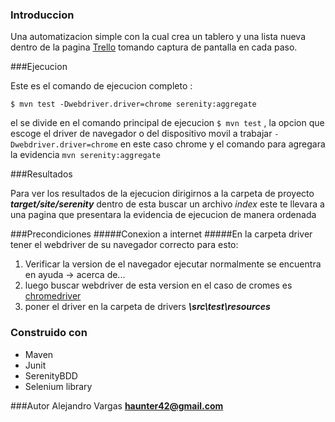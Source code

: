 ### Introduccion

Una automatizacion simple con la cual crea un tablero y una lista nueva dentro de la pagina [Trello](https://trello.com) tomando captura de pantalla en cada paso.

###Ejecucion

Este es el comando de ejecucion completo :

`$ mvn test -Dwebdriver.driver=chrome serenity:aggregate`

el se divide en el comando principal de ejecucion `$ mvn test` , la opcion que escoge el driver de navegador o del dispositivo movil a trabajar  `-Dwebdriver.driver=chrome` en este caso chrome y el comando para agregara la evidencia `mvn serenity:aggregate`


###Resultados

Para ver los resultados de la ejecucion  dirigirnos a la carpeta de proyecto ***target/site/serenity*** dentro de esta buscar un archivo *index* este te llevara a una pagina que presentara la evidencia  de ejecucion de manera ordenada

###Precondiciones
#####Conexion a internet
#####En la carpeta driver  tener el webdriver de su navegador correcto para esto:

1. Verificar la version de el navegador ejecutar normalmente se encuentra en ayuda -> acerca de...
1. luego buscar webdriver de esta version en el caso de cromes es [chromedriver](https://chromedriver.chromium.org/downloads)
1. poner el driver en la carpeta de drivers ***\src\test\resources***

### Construido con
- Maven
- Junit
- SerenityBDD
- Selenium library

###Autor
Alejandro Vargas **haunter42@gmail.com**